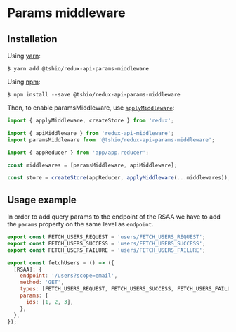 # Params middleware

## Installation

Using [yarn](https://yarnpkg.com/lang/en/):

    $ yarn add @tshio/redux-api-params-middleware

Using [npm](https://www.npmjs.com/):

    $ npm install --save @tshio/redux-api-params-middleware

Then, to enable paramsMiddleware, use [`applyMiddleware`](https://redux.js.org/api-reference/applymiddleware):

```js
import { applyMiddleware, createStore } from 'redux';

import { apiMiddleware } from 'redux-api-middleware';
import paramsMiddleware from '@tshio/redux-api-params-middleware';

import { appReducer } from 'app/app.reducer';

const middlewares = [paramsMiddleware, apiMiddleware];

const store = createStore(appReducer, applyMiddleware(...middlewares));
```

## Usage example

In order to add query params to the endpoint of the RSAA we have to add the `params` property on the same level as `endpoint`.

```js
export const FETCH_USERS_REQUEST = 'users/FETCH_USERS_REQUEST';
export const FETCH_USERS_SUCCESS = 'users/FETCH_USERS_SUCCESS';
export const FETCH_USERS_FAILURE = 'users/FETCH_USERS_FAILURE';

export const fetchUsers = () => ({
  [RSAA]: {
    endpoint: '/users?scope=email',
    method: 'GET',
    types: [FETCH_USERS_REQUEST, FETCH_USERS_SUCCESS, FETCH_USERS_FAILURE],
    params: {
      ids: [1, 2, 3],
    },
  },
});
```
